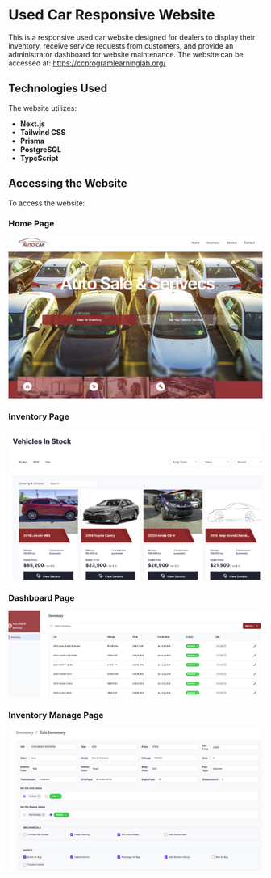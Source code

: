 # Used Car Responsive Website

This is a responsive used car website designed for dealers to display their inventory, receive service requests from customers, and provide an administrator dashboard for website maintenance.
The website can be accessed at: https://ccprogramlearninglab.org/

## Technologies Used

The website utilizes:

- **Next.js**
- **Tailwind CSS**
- **Prisma**
- **PostgreSQL**
- **TypeScript**

## Accessing the Website

To access the website:

### Home Page
![Home Page](/imgForReadme/image.png)

### Inventory Page
![Inventory Page](/imgForReadme/image-1.png)

### Dashboard Page
![Dashboard Page](/imgForReadme/image-2.png)

### Inventory Manage Page
![Inventory Manage Page](/imgForReadme/image-3.png)
